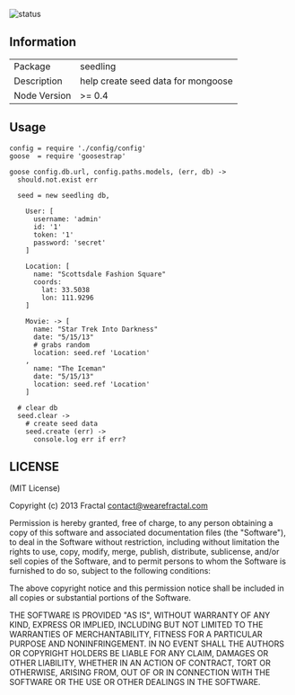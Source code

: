 ![status](https://secure.travis-ci.org/wearefractal/seedling.png?branch=master)

## Information

<table>
<tr> 
<td>Package</td><td>seedling</td>
</tr>
<tr>
<td>Description</td>
<td>help create seed data for mongoose</td>
</tr>
<tr>
<td>Node Version</td>
<td>>= 0.4</td>
</tr>
</table>

## Usage

```coffee-script
config = require './config/config'
goose  = require 'goosestrap'

goose config.db.url, config.paths.models, (err, db) ->
  should.not.exist err

  seed = new seedling db,

    User: [
      username: 'admin'
      id: '1'
      token: '1'
      password: 'secret' 
    ]

    Location: [
      name: "Scottsdale Fashion Square"
      coords: 
        lat: 33.5038 
        lon: 111.9296
    ]

    Movie: -> [
      name: "Star Trek Into Darkness"
      date: "5/15/13"
      # grabs random
      location: seed.ref 'Location'
    ,
      name: "The Iceman"
      date: "5/15/13"
      location: seed.ref 'Location'
    ]

  # clear db
  seed.clear ->
    # create seed data
    seed.create (err) ->
  	  console.log err if err?

```

## LICENSE

(MIT License)

Copyright (c) 2013 Fractal <contact@wearefractal.com>

Permission is hereby granted, free of charge, to any person obtaining
a copy of this software and associated documentation files (the
"Software"), to deal in the Software without restriction, including
without limitation the rights to use, copy, modify, merge, publish,
distribute, sublicense, and/or sell copies of the Software, and to
permit persons to whom the Software is furnished to do so, subject to
the following conditions:

The above copyright notice and this permission notice shall be
included in all copies or substantial portions of the Software.

THE SOFTWARE IS PROVIDED "AS IS", WITHOUT WARRANTY OF ANY KIND,
EXPRESS OR IMPLIED, INCLUDING BUT NOT LIMITED TO THE WARRANTIES OF
MERCHANTABILITY, FITNESS FOR A PARTICULAR PURPOSE AND
NONINFRINGEMENT. IN NO EVENT SHALL THE AUTHORS OR COPYRIGHT HOLDERS BE
LIABLE FOR ANY CLAIM, DAMAGES OR OTHER LIABILITY, WHETHER IN AN ACTION
OF CONTRACT, TORT OR OTHERWISE, ARISING FROM, OUT OF OR IN CONNECTION
WITH THE SOFTWARE OR THE USE OR OTHER DEALINGS IN THE SOFTWARE.
